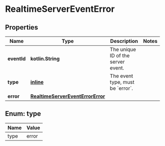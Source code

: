 
# RealtimeServerEventError

## Properties
| Name | Type | Description | Notes |
| ------------ | ------------- | ------------- | ------------- |
| **eventId** | **kotlin.String** | The unique ID of the server event. |  |
| **type** | [**inline**](#Type) | The event type, must be &#x60;error&#x60;. |  |
| **error** | [**RealtimeServerEventErrorError**](RealtimeServerEventErrorError.md) |  |  |


<a id="Type"></a>
## Enum: type
| Name | Value |
| ---- | ----- |
| type | error |



